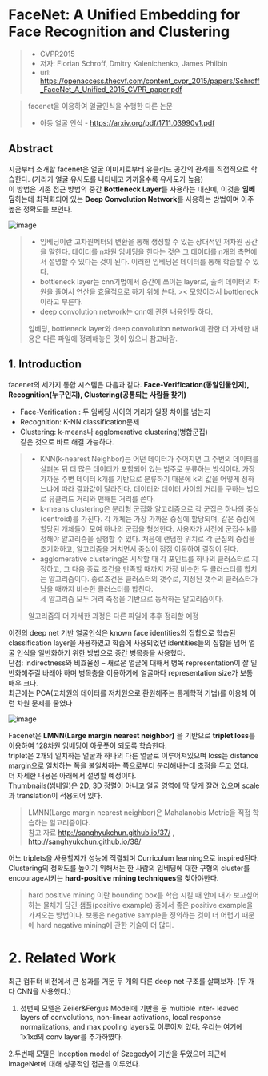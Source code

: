 # FaceNet: A Unified Embedding for Face Recognition and Clustering
> * CVPR2015
> * 저자: Florian Schroff, Dmitry Kalenichenko, James Philbin
> * url: https://openaccess.thecvf.com/content_cvpr_2015/papers/Schroff_FaceNet_A_Unified_2015_CVPR_paper.pdf


> facenet을 이용하여 얼굴인식을 수행한 다른 논문
> * 아동 얼굴 인식 - https://arxiv.org/pdf/1711.03990v1.pdf 

## Abstract
지금부터 소개할 facenet은 얼굴 이미지로부터 유클리드 공간의 관계를 직접적으로 학습한다. (거리가 얼굴 유사도를 나타내고 가까울수록 유사도가 높음)   
이 방법은 기존 접근 방법의 중간 **Bottleneck Layer**를 사용하는 대신에, 이것을 **임베딩**하는데 최적화되어 있는 **Deep Convolution Network**를 사용하는 방법이며 아주 높은 정확도를 보인다. 

![image](https://user-images.githubusercontent.com/67731178/126897715-84459892-b56c-44ac-8fe3-0f14df39762c.png)

> * 임베딩이란 고차원벡터의 변환을 통해 생성할 수 있는 상대적인 저차원 공간을 말한다. 데이터를 n차원 임베딩을 한다는 것은 그 데이터를 n개의 측면에서 설명할 수 있다는 것이 된다. 이러한 임베딩은 데이터를 통해 학습할 수 있다.   
> * bottleneck layer는 cnn기법에서 중간에 쓰이는 layer로, 출력 데이터의 차원을 줄여서 연산을 효율적으로 하기 위해 쓴다. >< 모양이라서 bottleneck이라고 부른다.   
> * deep convolution network는 cnn에 관한 내용인듯 하다.   
> 
> 임베딩, bottleneck layer와 deep convolution network에 관한 더 자세한 내용은 다른 파일에 정리해놓은 것이 있으니 참고바람.

## 1.	Introduction

facenet의 세가지 통합 시스템은 다음과 같다.
**Face-Verification(동일인물인지), Recognition(누구인지), Clustering(공통되는 사람들 찾기)**
* Face-Verification : 두 임베딩 사이의 거리가 일정 차이를 넘는지
* Recognition: K-NN classification문제
* Clustering: k-means나 agglomerative clustering(병합군집)   
같은 것으로 바로 해결 가능하다.

> * KNN(k-nearest Neighbor)는 어떤 데이터가 주어지면 그 주변의 데이터를 살펴본 뒤 더 많은 데이터가 포함되어 있는 범주로 분류하는 방식이다. 가장 가까운 주변 데이터 k개를 기반으로 분류하기 때문에 k의 값을 어떻게 정하느냐에 따라 결과값이 달라진다. 데이터와 데이터 사이의 거리를 구하는 법으로 유클리드 거리와 맨해튼 거리를 쓴다.
> * k-means clustering은 분리형 군집화 알고리즘으로 각 군집은 하나의 중심(centroid)를 가진다. 각 개체는 가장 가까운 중심에 할당되며, 같은 중심에 할당된 개체들이 모여 하나의 군집을 형성한다. 사용자가 사전에 군집수 k를 정해야 알고리즘을 실행할 수 있다. 처음에 랜덤한 위치로 각 군집의 중심을 초기화하고, 알고리즘을 거치면서 중심이 점점 이동하여 결정이 된다.
> * agglomerative clustering은 시작할 때 각 포인트를 하나의 클러스터로 지정하고, 그 다음 종료 조건을 만족할 때까지 가장 비슷한 두 클러스터를 합치는 알고리즘이다. 종료조건은 클러스터의 갯수로, 지정된 갯수의 클러스터가 남을 때까지 비슷한 클러스터를 합친다.   
> 세 알고리즘 모두 거리 측정을 기반으로 동작하는 알고리즘이다.
> 
> 알고리즘의 더 자세한 과정은 다른 파일에 추후 정리할 예정


이전의 deep net 기반 얼굴인식은 known face identities의 집합으로 학습된 classification layer을 사용하였고 학습에 사용되었던 identities들의 집합을 넘어 얼굴 인식을 일반화하기 위한 방법으로 중간 병목층을 사용했다.   
단점: indirectness와 비효율성 – 새로운 얼굴에 대해서 병목 representation이 잘 일반화해주길 바래야 하며 병목층을 이용하기에 얼굴마다 representation size가 보통 매우 크다.   
최근에는 PCA(고차원의 데이터를 저차원으로 환원해주는 통계학적 기법)를 이용해 이런 차원 문제를 줄였다


![image](https://user-images.githubusercontent.com/67731178/126897721-618a609d-0e3b-42c5-88b2-84100c15011b.png)

Facenet은 **LMNN(Large margin nearest neighbor)** 을 기반으로 **triplet loss**를 이용하여 128차원 임베딩이 아웃풋이 되도록 학습한다.   
triplet은 2개의 일치하는 얼굴과 하나의 다른 얼굴로 이루어져있으며 loss는 distance margin으로 일치하는 쪽을 불일치하는 쪽으로부터 분리해내는데 초점을 두고 있댜.   
더 자세한 내용은 아래에서 설명할 예정이다.   
Thumbnails(썸네일)은 2D, 3D 정렬이 아니고 얼굴 영역에 딱 맞게 잘려 있으며 scale과 translation이 적용되어 있다.
> LMNN(Large margin nearest neighbor)은  Mahalanobis Metric을 직접 학습하는 알고리즘이다.   
> 참고 자료 http://sanghyukchun.github.io/37/ , http://sanghyukchun.github.io/38/

어느 triplets을 사용할지가 성능에 직결되며 Curriculum learning으로 inspired된다.
Clustering의 정확도를 높이기 위해서는 한 사람의 임베딩에 대한 구형의 cluster를 encourage시키는 **hard-positive mining techniques**을 찾아야한다.
> hard positive mining 이란 bounding box를 학습 시킬 때 안에 내가 보고싶어하는 물체가 담긴 샘플(positive example) 중에서 좋은 positive example을 가져오는 방법이다.
> 보통은 negative sample을 정의하는 것이 더 어렵기 때문에 hard negative mining에 관한 기술이 더 많다.

# 2. Related Work
최근 컴퓨터 비전에서 큰 성과를 거둔 두 개의 다른 deep net 구조를 살펴보자. (두 개 다 CNN을 사용했다.)

1. 첫번째 모델은 Zeiler&Fergus Model에 기반을 둔 multiple inter- leaved layers of convolutions, non-linear activations, local response normalizations, and max pooling layers로 이루어져 있다. 우리는 여기에 1x1xd의 conv layer를 추가하였다.

2.두번째 모델은 Inception model of Szegedy에 기반을 두었으며 최근에 ImageNet에 대해 성공적인 접근을 이루었다.


